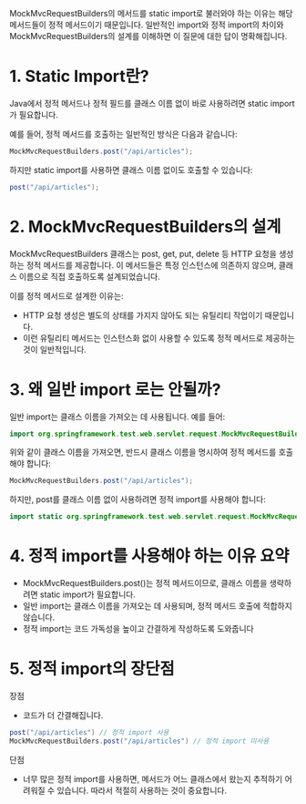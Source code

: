 
MockMvcRequestBuilders의 메서드를 static import로 불러와야 하는 이유는 해당 메서드들이 정적 메서드이기 때문입니다. 일반적인 import와 정적 import의 차이와 MockMvcRequestBuilders의 설계를 이해하면 이 질문에 대한 답이 명확해집니다.

# 1. Static Import란?
Java에서 정적 메서드나 정적 필드를 클래스 이름 없이 바로 사용하려면 static import가 필요합니다.


예를 들어, 정적 메서드를 호출하는 일반적인 방식은 다음과 같습니다:
```java
MockMvcRequestBuilders.post("/api/articles");
```

하지만 static import를 사용하면 클래스 이름 없이도 호출할 수 있습니다:

```java
post("/api/articles");
```


# 2. MockMvcRequestBuilders의 설계

MockMvcRequestBuilders 클래스는 post, get, put, delete 등 HTTP 요청을 생성하는 정적 메서드를 제공합니다. 이 메서드들은 특정 인스턴스에 의존하지 않으며, 클래스 이름으로 직접 호출하도록 설계되었습니다.


이를 정적 메서드로 설계한 이유는:
- HTTP 요청 생성은 별도의 상태를 가지지 않아도 되는 유틸리티 작업이기 때문입니다.
- 이런 유틸리티 메서드는 인스턴스화 없이 사용할 수 있도록 정적 메서드로 제공하는 것이 일반적입니다.

# 3. 왜 일반 import 로는 안될까?

일반 import는 클래스 이름을 가져오는 데 사용됩니다. 예를 들어:
```java
import org.springframework.test.web.servlet.request.MockMvcRequestBuilders;
```


위와 같이 클래스 이름을 가져오면, 반드시 클래스 이름을 명시하여 정적 메서드를 호출해야 합니다:
```java
MockMvcRequestBuilders.post("/api/articles");
```



하지만, post를 클래스 이름 없이 사용하려면 정적 import를 사용해야 합니다:
```java
import static org.springframework.test.web.servlet.request.MockMvcRequestBuilders.post;
```


# 4. 정적 import를 사용해야 하는 이유 요약
- MockMvcRequestBuilders.post()는 정적 메서드이므로, 클래스 이름을 생략하려면 static import가 필요합니다.
- 일반 import는 클래스 이름을 가져오는 데 사용되며, 정적 메서드 호출에 적합하지 않습니다.
- 정적 import는 코드 가독성을 높이고 간결하게 작성하도록 도와줍니다

# 5. 정적 import의 장단점
장점 
- 코드가 더 간결해집니다.
```java 
post("/api/articles") // 정적 import 사용
MockMvcRequestBuilders.post("/api/articles") // 정적 import 미사용
```

단점

- 너무 많은 정적 import를 사용하면, 메서드가 어느 클래스에서 왔는지 추적하기 어려워질 수 있습니다. 따라서 적절히 사용하는 것이 중요합니다.